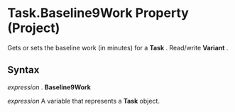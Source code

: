 
# Task.Baseline9Work Property (Project)

Gets or sets the baseline work (in minutes) for a  **Task** . Read/write **Variant** .


## Syntax

 _expression_ . **Baseline9Work**

 _expression_ A variable that represents a **Task** object.

